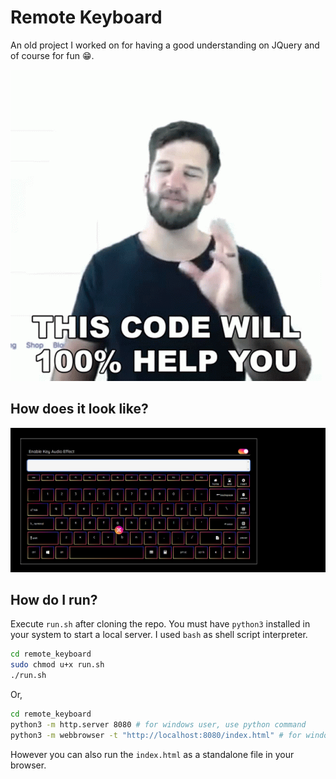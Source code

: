 # Remote Keyboard

An old project I worked on for having a good understanding on JQuery and of course for fun 😁.

![This code will 100% help you](image.png)

## How does it look like?

![Screenshot](screenshot.jpg)

## How do I run?

Execute `run.sh` after cloning the repo. You must have `python3` installed in your system to start a local server. I used `bash` as shell script interpreter.

```bash
cd remote_keyboard
sudo chmod u+x run.sh
./run.sh
```

Or,

```bash
cd remote_keyboard
python3 -m http.server 8080 # for windows user, use python command
python3 -m webbrowser -t "http://localhost:8080/index.html" # for windows user, use python command
```

However you can also run the `index.html` as a standalone file in your browser.
